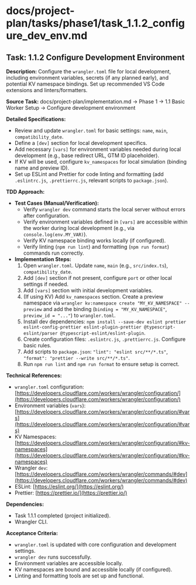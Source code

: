 # docs/project-plan/tasks/phase1/task_1.1.2_configure_dev_env.md

## Task: 1.1.2 Configure Development Environment

**Description:**
Configure the `wrangler.toml` file for local development, including environment variables, secrets (if any planned early), and potential KV namespace bindings. Set up recommended VS Code extensions and linters/formatters.

**Source Task:**
docs/project-plan/implementation.md -> Phase 1 -> 1.1 Basic Worker Setup -> Configure development environment

**Detailed Specifications:**
- Review and update `wrangler.toml` for basic settings: `name`, `main`, `compatibility_date`.
- Define a `[dev]` section for local development specifics.
- Add necessary `[vars]` for environment variables needed during local development (e.g., base redirect URL, GTM ID placeholder).
- If KV will be used, configure `kv_namespaces` for local simulation (binding name and preview ID).
- Set up ESLint and Prettier for code linting and formatting (add `.eslintrc.js`, `.prettierrc.js`, relevant scripts to `package.json`).

**TDD Approach:**

*   **Test Cases (Manual/Verification):**
    *   Verify `wrangler dev` command starts the local server without errors after configuration.
    *   Verify environment variables defined in `[vars]` are accessible within the worker during local development (e.g., via `console.log(env.MY_VAR)`).
    *   Verify KV namespace binding works locally (if configured).
    *   Verify linting (`npm run lint`) and formatting (`npm run format`) commands run correctly.
*   **Implementation Steps:**
    1.  Open `wrangler.toml`. Update `name`, `main` (e.g., `src/index.ts`), `compatibility_date`.
    2.  Add `[dev]` section if not present, configure `port` or other local settings if needed.
    3.  Add `[vars]` section with initial development variables.
    4.  (If using KV) Add `kv_namespaces` section. Create a preview namespace via `wrangler kv:namespace create "MY_KV_NAMESPACE" --preview` and add the binding (`binding = "MY_KV_NAMESPACE"`, `preview_id = "..."`) to `wrangler.toml`.
    5.  Install dev dependencies: `npm install --save-dev eslint prettier eslint-config-prettier eslint-plugin-prettier @typescript-eslint/parser @typescript-eslint/eslint-plugin`.
    6.  Create configuration files: `.eslintrc.js`, `.prettierrc.js`. Configure basic rules.
    7.  Add scripts to `package.json`: `"lint": "eslint src/**/*.ts"`, `"format": "prettier --write src/**/*.ts"`.
    8.  Run `npm run lint` and `npm run format` to ensure setup is correct.

**Technical References:**
- `wrangler.toml` configuration: [https://developers.cloudflare.com/workers/wrangler/configuration/](https://developers.cloudflare.com/workers/wrangler/configuration/)
- Environment variables (`vars`): [https://developers.cloudflare.com/workers/wrangler/configuration/#vars](https://developers.cloudflare.com/workers/wrangler/configuration/#vars)
- KV Namespaces: [https://developers.cloudflare.com/workers/wrangler/configuration/#kv-namespaces](https://developers.cloudflare.com/workers/wrangler/configuration/#kv-namespaces)
- Wrangler `dev`: [https://developers.cloudflare.com/workers/wrangler/commands/#dev](https://developers.cloudflare.com/workers/wrangler/commands/#dev)
- ESLint: [https://eslint.org/](https://eslint.org/)
- Prettier: [https://prettier.io/](https://prettier.io/)

**Dependencies:**
- Task 1.1.1 completed (project initialized).
- Wrangler CLI.

**Acceptance Criteria:**
- `wrangler.toml` is updated with core configuration and development settings.
- `wrangler dev` runs successfully.
- Environment variables are accessible locally.
- KV namespaces are bound and accessible locally (if configured).
- Linting and formatting tools are set up and functional. 